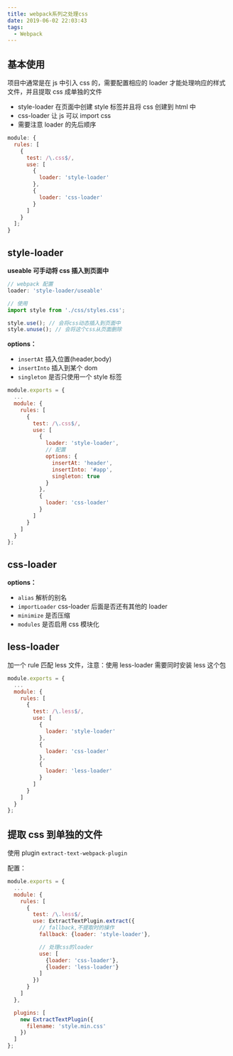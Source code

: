 ```yaml
---
title: webpack系列之处理css
date: 2019-06-02 22:03:43
tags:
  - Webpack
---
```


## 基本使用

项目中通常是在 js 中引入 css 的，需要配置相应的 loader 才能处理响应的样式文件，并且提取 css 成单独的文件

<!-- more -->

- style-loader 在页面中创建 style 标签并且将 css 创建到 html 中
- css-loader 让 js 可以 import css
- 需要注意 loader 的先后顺序

```javascript
module: {
  rules: [
    {
      test: /\.css$/,
      use: [
        {
          loader: 'style-loader'
        },
        {
          loader: 'css-loader'
        }
      ]
    }
  ];
}
```

## style-loader

**useable 可手动将 css 插入到页面中**

```javascript
// webpack 配置
loader: 'style-loader/useable'

// 使用
import style from './css/styles.css';

style.use(); // 会将css动态插入到页面中
style.unuse(); // 会将这个css从页面删除
```

**options：**

- `insertAt` 插入位置(header,body)
- `insertInto` 插入到某个 dom
- `singleton` 是否只使用一个 style 标签

```javascript
module.exports = {
  ...
  module: {
    rules: [
      {
        test: /\.css$/,
        use: [
          {
            loader: 'style-loader',
            // 配置
            options: {
              insertAt: 'header',
              insertInto: '#app',
              singleton: true
            }
          },
          {
            loader: 'css-loader'
          }
        ]
      }
    ]
  }
};
```

## css-loader

**options：**

- `alias` 解析的别名
- `importLoader` css-loader 后面是否还有其他的 loader
- `minimize` 是否压缩
- `modules` 是否启用 css 模块化

## less-loader

加一个 rule 匹配 less 文件，注意：使用 less-loader 需要同时安装 less 这个包

```javascript
module.exports = {
  ...
  module: {
    rules: [
      {
        test: /\.less$/,
        use: [
          {
            loader: 'style-loader'
          },
          {
            loader: 'css-loader'
          },
          {
            loader: 'less-loader'
          }
        ]
      }
    ]
  }
};
```

## 提取 css 到单独的文件

使用 plugin `extract-text-webpack-plugin`

配置：

```javascript
module.exports = {
  ...
  module: {
    rules: [
      {
        test: /\.less$/,
        use: ExtractTextPlugin.extract({
          // fallback,不提取时的操作
          fallback: {loader: 'style-loader'},

          // 处理css的loader
          use: [
            {loader: 'css-loader'},
            {loader: 'less-loader'}
          ]
        })
      }
    ]
  },

  plugins: [
    new ExtractTextPlugin({
      filename: 'style.min.css'
    })
  ]
};
```
